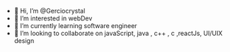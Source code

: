 - 👋 Hi, I’m @Gerciocrystal
- 👀 I’m interested in webDev
- 🌱 I’m currently learning software engineer
- 💞️ I’m looking to collaborate on javaScript, java , c++ , c ,reactJs, UI/UIX design



<!---
Gerciocrystal/Gerciocrystal is a ✨ special ✨ repository because its `README.md` (this file) appears on your GitHub profile.
You can click the Preview link to take a look at your changes.
--->
